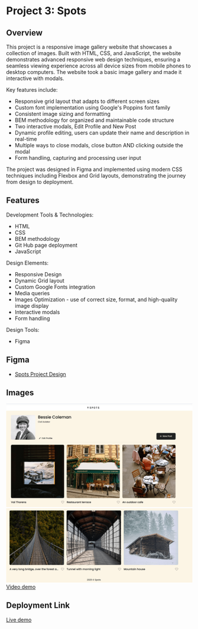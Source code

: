 # Project 3: Spots

## Overview

This project is a responsive image gallery website that showcases a collection of images. Built with HTML, CSS, and JavaScript, the website demonstrates advanced responsive web design techniques, ensuring a seamless viewing experience across all device sizes from mobile phones to desktop computers. The website took a basic image gallery and made it interactive with modals.

Key features include:

- Responsive grid layout that adapts to different screen sizes
- Custom font implementation using Google's Poppins font family
- Consistent image sizing and formatting
- BEM methodology for organized and maintainable code structure
- Two interactive modals, Edit Profile and New Post
- Dynamic profile editing, users can update their name and description in real-time
- Multiple ways to close modals, close button AND clicking outside the modal
- Form handling, capturing and processing user input

The project was designed in Figma and implemented using modern CSS techniques including Flexbox and Grid layouts, demonstrating the journey from design to deployment.

## Features

Development Tools & Technologies:

- HTML
- CSS
- BEM methodology
- Git Hub page deployment
- JavaScript

Design Elements:

- Responsive Design
- Dynamic Grid layout
- Custom Google Fonts integration
- Media queries
- Images Optimization - use of correct size, format, and high-quality image display
- Interactive modals
- Form handling

Design Tools:

- Figma

## Figma

- [Spots Project Design](https://www.figma.com/file/BBNm2bC3lj8QQMHlnqRsga/Sprint-3-Project-%E2%80%94-Spots?type=design&node-id=2%3A60&mode=design&t=afgNFybdorZO6cQo-1)

## Images

![Profile view of the spots application](./images/ss1.png)
![Footer view and remaining cards](./images/ss2.png)
[Video demo](https://drive.google.com/file/d/1e4zA6gwvSPwyeXrLVj9JsUcHMNOgWuih/view?usp=sharing)

## Deployment Link

[Live demo](https://saulgood04.github.io/se_project_spots/)
